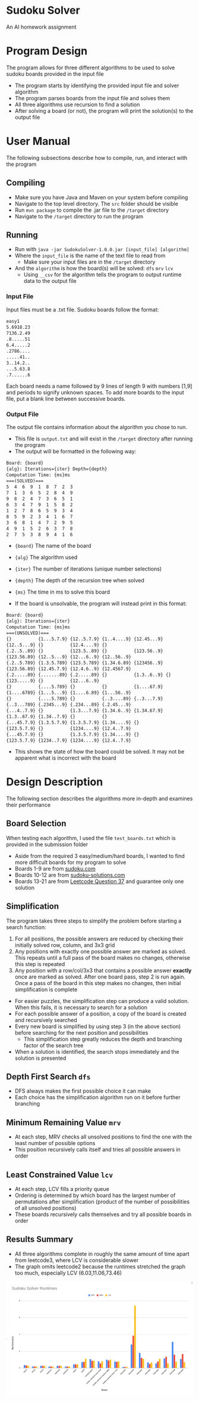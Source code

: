 # Sudoku Solver
An AI homework assignment

# Program Design
The program allows for three different algorithms to be used to solve sudoku boards provided in the input file
- The program starts by identifying the provided input file and solver algorithm
- The program parses boards from the input file and solves them
- All three algorithms use recursion to find a solution
- After solving a board (or not), the program will print the solution(s) to the output file

# User Manual
The following subsections describe how to compile, run, and interact with the program

## Compiling
- Make sure you have Java and Maven on your system before compiling
- Navigate to the top level directory. The `src` folder should be visible
- Run `mvn package` to compile the .jar file to the `/target` directory
- Navigate to the `/target` directory to run the program

## Running
- Run with `java -jar SudokuSolver-1.0.0.jar [input_file] [algorithm]`
- Where the `input_file` is the name of the text file to read from
  - Make sure your input files are in the `/target` directory
- And the `algorithm` is how the board(s) will be solved: `dfs` `mrv` `lcv`
    - Using `__csv` for the algorithm tells the program to output runtime data to the output file

### Input File
Input files must be a .txt file. Sudoku boards follow the format:
```
easy1
5.6918.23
7136.2.49
.8.....51
6.4.....2
.2786....
.....41..
3..14.2..
...5.63.8
.7......6
```
Each board needs a name followed by 9 lines of length 9 with numbers [1,9] and periods to signify unknown spaces.
To add more boards to the input file, put a blank line between successive boards.

### Output File
The output file contains information about the algorithm you chose to run.
- This file is `output.txt` and will exist in the `/target` directory after running the program
- The output will be formatted in the following way:
```
Board: {board}
{alg}: Iterations={iter} Depth={depth}
Computation Time: {ms}ms
===(SOLVED)===
5  4  6  9  1  8  7  2  3  
7  1  3  6  5  2  8  4  9  
9  8  2  4  7  3  6  5  1  
6  3  4  7  9  1  5  8  2  
1  2  7  8  6  5  9  3  4  
8  5  9  2  3  4  1  6  7  
3  6  8  1  4  7  2  9  5  
4  9  1  5  2  6  3  7  8  
2  7  5  3  8  9  4  1  6  
```
- `{board}` The name of the board
- `{alg}` The algorithm used
- `{iter}` The number of iterations (unique number selections)
- `{depth}` The depth of the recursion tree when solved
- `{ms}` The time in ms to solve this board


- If the board is unsolvable, the program will instead print in this format:
```
Board: {board}
{alg}: Iterations={iter} 
Computation Time: {ms}ms
===(UNSOLVED)===
{}          {1...5.7.9} {12..5.7.9} {1..4....9} {12.45...9} {12..5...9} {}          {12.4....9} {}          
{.2..5..89} {}          {123.5..89} {}          {123.56..9} {123.56.89} {12..5...9} {12...6..9} {12..56..9} 
{.2..5.789} {1.3.5.789} {123.5.789} {1.34.6.89} {123456..9} {123.56.89} {12.45.7.9} {12.4.6..9} {12.4567.9} 
{.2.....89} {.......89} {.2.....89} {}          {1.3..6..9} {}          {123.....9} {}          {12...6..9} 
{}          {....5.789} {}          {}          {1....67.9} {1....6789} {1...5...9} {1....6.89} {1...56..9} 
{}          {....5.789} {}          {..3....89} {..3...7.9} {..3...789} {.2345...9} {.234...89} {.2.45...9} 
{...4..7.9} {}          {1.3...7.9} {1.34.6..9} {1.34.67.9} {1.3..67.9} {1.34..7.9} {}          {}          
{...45.7.9} {1.3.5.7.9} {1.3.5.7.9} {1.34....9} {}          {123.5.7.9} {}          {1234....9} {12.4..7.9} 
{...45.7.9} {}          {1.3.5.7.9} {1.34....9} {}          {123.5.7.9} {1234..7.9} {1234....9} {12.4..7.9} 
```
- This shows the state of how the board could be solved. It may not be apparent what is incorrect with the board

# Design Description
The following section describes the algorithms more in-depth and examines their performance

## Board Selection
When testing each algorithm, I used the file `test_boards.txt` which is provided in the submission folder
- Aside from the required 3 easy/medium/hard boards, I wanted to find more difficult boards for my program to solve
- Boards 1-9 are from [sudoku.com](https://sudoku.com/)
- Boards 10-12 are from [sudoku-solutions.com](https://www.sudoku-solutions.com/)
- Boards 13-21 are from [Leetcode Question 37](https://leetcode.com/problems/sudoku-solver/description/) and guarantee only one solution

## Simplification
The program takes three steps to simplify the problem before starting a search function:
1. For all positions, the possible answers are reduced by checking their initially solved row, column, and 3x3 grid
2. Any positions with exactly one possible answer are marked as solved. This repeats until a full pass of the board makes no changes, otherwise this step is repeated
3. Any position with a row/col/3x3 that contains a possible answer **exactly** once are marked as solved. After one board pass, step 2 is run again. Once a pass of the board in this step makes no changes, then initial simplification is complete

- For easier puzzles, the simplification step can produce a valid solution. When this fails, it is necessary to search for a solution
- For each possible answer of a position, a copy of the board is created and recursively searched
- Every new board is simplified by using step 3 (in the above section) before searching for the next position and possibilities
    - This simplification step greatly reduces the depth and branching factor of the search tree
- When a solution is identified, the search stops immediately and the solution is presented

## Depth First Search `dfs`
- DFS always makes the first possible choice it can make
- Each choice has the simplification algorithm run on it before further branching

## Minimum Remaining Value `mrv`
- At each step, MRV checks all unsolved positions to find the one with the least number of possible options
- This position recursively calls itself and tries all possible answers in order

## Least Constrained Value `lcv`
- At each step, LCV fills a priority queue
- Ordering is determined by which board has the largest number of permutations after simplification (product of the number of possibilities of all unsolved positions)
- These boards recursively calls themselves and try all possible boards in order

## Results Summary
- All three algorithms complete in roughly the same amount of time apart from leetcode3, where LCV is considerable slower
- The graph omits leetcode2 because the runtimes stretched the graph too much, especially LCV (6.03,11.06,73.46)

![runtimes.png](images%2Fruntimes.png)